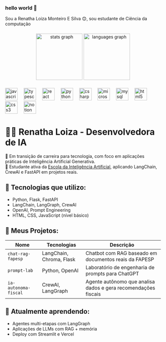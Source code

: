 ### hello world 👋

Sou a Renatha Loiza Monteiro E Silva 😊, sou estudante de Ciência da computação



###

<div align="center">
  <img src="https://github-readme-stats.vercel.app/api?username=RenathaLoiza&hide_title=false&hide_rank=false&show_icons=true&include_all_commits=true&count_private=true&disable_animations=false&theme=dracula&locale=en&hide_border=false&order=1" height="150" alt="stats graph"  />
  <img src="https://github-readme-stats.vercel.app/api/top-langs?username=RenathaLoiza&locale=en&hide_title=false&layout=compact&card_width=320&langs_count=5&theme=dracula&hide_border=false&order=2" height="150" alt="languages graph"  />
</div>

###

<div align="left">
  <img src="https://cdn.jsdelivr.net/gh/devicons/devicon/icons/javascript/javascript-original.svg" height="40" alt="javascript logo"  />
  <img width="12" />
  <img src="https://cdn.jsdelivr.net/gh/devicons/devicon/icons/typescript/typescript-original.svg" height="40" alt="typescript logo"  />
  <img width="12" />
  <img src="https://cdn.jsdelivr.net/gh/devicons/devicon/icons/react/react-original.svg" height="40" alt="react logo"  />
  <img width="12" />
  <img src="https://cdn.jsdelivr.net/gh/devicons/devicon/icons/python/python-original.svg" height="40" alt="python logo"  />
  <img width="12" />
  <img src="https://cdn.jsdelivr.net/gh/devicons/devicon/icons/csharp/csharp-original.svg" height="40" alt="csharp logo"  />
  <img width="12" />
  <img src="https://cdn.jsdelivr.net/gh/devicons/devicon/icons/microsoftsqlserver/microsoftsqlserver-plain.svg" height="40" alt="microsoftsqlserver logo"  />
  <img width="12" />
  <img src="https://cdn.jsdelivr.net/gh/devicons/devicon/icons/mysql/mysql-original.svg" height="40" alt="mysql logo"  />
  <img width="12" />
  <img src="https://cdn.jsdelivr.net/gh/devicons/devicon/icons/html5/html5-original.svg" height="40" alt="html5 logo"  />
  <img width="12" />
  <img src="https://cdn.jsdelivr.net/gh/devicons/devicon/icons/css3/css3-original.svg" height="40" alt="css3 logo"  />
  <img width="12" />
  <img src="https://cdn.jsdelivr.net/gh/devicons/devicon/icons/notion/notion-original.svg" height="40" alt="notion logo"  />
</div>

# 👩‍💻 Renatha Loiza - Desenvolvedora de IA

🎯 Em transição de carreira para tecnologia, com foco em aplicações práticas de Inteligência Artificial Generativa.  
🚀 Estudante ativa da [Escola da Inteligência Artificial](https://www.eia.ai), aplicando LangChain, CrewAI e FastAPI em projetos reais.

## 💼 Tecnologias que utilizo:
- Python, Flask, FastAPI  
- LangChain, LangGraph, CrewAI  
- OpenAI, Prompt Engineering  
- HTML, CSS, JavaScript (nível básico)

## 📂 Meus Projetos:
| Nome | Tecnologias | Descrição |
|------|-------------|-----------|
| `chat-rag-fapesp` | LangChain, Chroma, Flask | Chatbot com RAG baseado em documentos reais da FAPESP |
| `prompt-lab` | Python, OpenAI | Laboratório de engenharia de prompts para ChatGPT |
| `ia-autonoma-fiscal` | CrewAI, LangGraph | Agente autônomo que analisa dados e gera recomendações fiscais |

## 🌱 Atualmente aprendendo:
- Agentes multi-etapas com LangGraph  
- Aplicações de LLMs com RAG + memória  
- Deploy com Streamlit e Vercel

